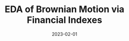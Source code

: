---
title: "EDA of Brownian Motion via Financial Indexes"
excerpt: "[SOR2002] Testing assumptions for Geometric Brownian Motion on Financial Indexes using statistical tests"
collection: portfolio
category: academic_projects
date: 2023-02-01
website: "https://github.com/jyoutir/eda-brownian-motion"
---